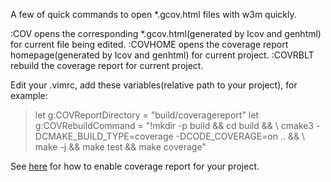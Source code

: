 A few of quick commands to open *.gcov.html files with w3m quickly.

:COV opens the corresponding *.gcov.html(generated by lcov and genhtml) for current file being edited.
:COVHOME opens the coverage report homepage(generated by lcov and genhtml) for current project.
:COVRBLT rebuild the coverage report for current project.

Edit your .vimrc, add these variables(relative path to your project), for example:
> let g:COVReportDirectory = "build/coveragereport"
> let g:COVRebuildCommand = "!mkdir -p build && cd build &&
> \ cmake3 -DCMAKE_BUILD_TYPE=coverage -DCODE_COVERAGE=on .. &&
> \ make -j && make test && make coverage"

See [here](https://code.cor-lab.de/projects/rsc/repository/revisions/master/entry/cmake/Modules/EnableCoverageReport.cmake) for how to enable coverage report for your project.
